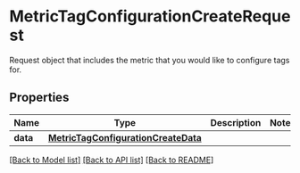 # MetricTagConfigurationCreateRequest

Request object that includes the metric that you would like to configure tags for.

## Properties
Name | Type | Description | Notes
------------ | ------------- | ------------- | -------------
**data** | [**MetricTagConfigurationCreateData**](MetricTagConfigurationCreateData.md) |  | 

[[Back to Model list]](README.md#documentation-for-models) [[Back to API list]](README.md#documentation-for-api-endpoints) [[Back to README]](README.md)


